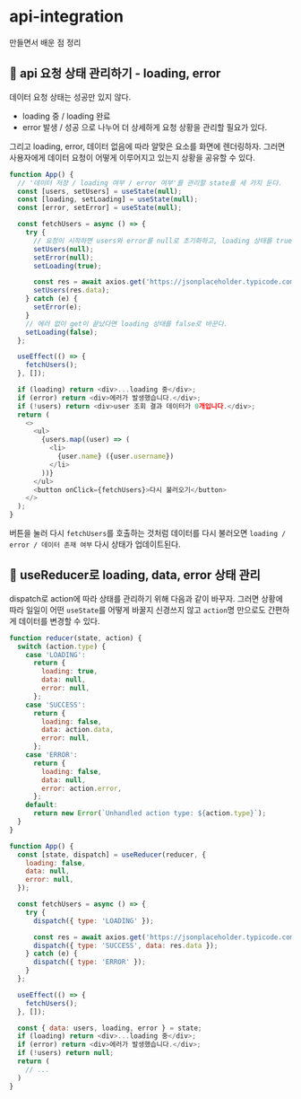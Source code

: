 # api-integration

만들면서 배운 점 정리

## 📗 api 요청 상태 관리하기 - loading, error

데이터 요청 상태는 성공만 있지 않다.

- loading 중 / loading 완료
- error 발생 / 성공
  으로 나누어 더 상세하게 요청 상황을 관리할 필요가 있다.

그리고 loading, error, 데이터 없음에 따라 알맞은 요소를 화면에 렌더링하자. 그러면 사용자에게 데이터 요청이 어떻게 이루어지고 있는지 상황을 공유할 수 있다.

```js
function App() {
  // '데이터 저장 / loading 여부 / error 여부'를 관리할 state를 세 가지 둔다.
  const [users, setUsers] = useState(null);
  const [loading, setLoading] = useState(null);
  const [error, setError] = useState(null);

  const fetchUsers = async () => {
    try {
      // 요청이 시작하면 users와 error를 null로 초기화하고, loading 상태를 true로 설정한다.
      setUsers(null);
      setError(null);
      setLoading(true);

      const res = await axios.get('https://jsonplaceholder.typicode.com/users');
      setUsers(res.data);
    } catch (e) {
      setError(e);
    }
    // 에러 없이 get이 끝났다면 loading 상태를 false로 바꾼다.
    setLoading(false);
  };

  useEffect(() => {
    fetchUsers();
  }, []);

  if (loading) return <div>...loading 중</div>;
  if (error) return <div>에러가 발생했습니다.</div>;
  if (!users) return <div>user 조회 결과 데이터가 0개입니다.</div>;
  return (
    <>
      <ul>
        {users.map((user) => (
          <li>
            {user.name} ({user.username})
          </li>
        ))}
      </ul>
      <button onClick={fetchUsers}>다시 불러오기</button>
    </>
  );
}
```

버튼을 눌러 다시 `fetchUsers`를 호출하는 것처럼 데이터를 다시 불러오면 `loading / error / 데이터 존재 여부` 다시 상태가 업데이트된다.

## 📗 useReducer로 loading, data, error 상태 관리

dispatch로 action에 따라 상태를 관리하기 위해 다음과 같이 바꾸자. 그러면 상황에 따라 일일이 어떤 `useState`를 어떻게 바꿀지 신경쓰지 않고 `action`명 만으로도 간편하게 데이터를 변경할 수 있다.

```js
function reducer(state, action) {
  switch (action.type) {
    case 'LOADING':
      return {
        loading: true,
        data: null,
        error: null,
      };
    case 'SUCCESS':
      return {
        loading: false,
        data: action.data,
        error: null,
      };
    case 'ERROR':
      return {
        loading: false,
        data: null,
        error: action.error,
      };
    default:
      return new Error(`Unhandled action type: ${action.type}`);
  }
}

function App() {
  const [state, dispatch] = useReducer(reducer, {
    loading: false,
    data: null,
    error: null,
  });

  const fetchUsers = async () => {
    try {
      dispatch({ type: 'LOADING' });

      const res = await axios.get('https://jsonplaceholder.typicode.com/users');
      dispatch({ type: 'SUCCESS', data: res.data });
    } catch (e) {
      dispatch({ type: 'ERROR' });
    }
  };

  useEffect(() => {
    fetchUsers();
  }, []);

  const { data: users, loading, error } = state;
  if (loading) return <div>...loading 중</div>;
  if (error) return <div>에러가 발생했습니다.</div>;
  if (!users) return null;
  return (
    // ...
  )
}
```
